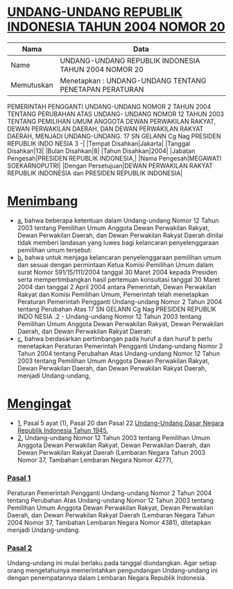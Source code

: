 # [UNDANG-UNDANG REPUBLIK INDONESIA TAHUN 2004 NOMOR 20](http://example.org/legal/document/uu/2004/20)

| Nama | Data |
| ------ | ----- |
|Name|UNDANG-UNDANG REPUBLIK INDONESIA TAHUN 2004 NOMOR 20|
|Memutuskan|Menetapkan : UNDANG-UNDANG TENTANG PENETAPAN PERATURAN
PEMERINTAH PENGGANTI UNDANG-UNDANG NOMOR 2
TAHUN 2004 TENTANG PERUBAHAN ATAS UNDANG-
UNDANG NOMOR 12 TAHUN 2003 TENTANG PEMILIHAN
UMUM ANGGOTA DEWAN PERWAKILAN RAKYAT, DEWAN
PERWAKILAN DAERAH, DAN DEWAN PERWAKILAN RAKYAT
DAERAH, MENJADI UNDANG-UNDANG.
17 SN
GELANN
Cg
Nag
PRESIDEN
REPUBLIK INDO NESIA
3 -|
|Tempat Disahkan|Jakarta|
|Tanggal Disahkan|13|
|Bulan Disahkan|8|
|Tahun Disahkan|2004|
|Jabatan Pengesah|PRESIDEN REPUBLIK INDONESIA,|
|Nama Pengesah|MEGAWATI SOEKARNOPUTRI|
|Dengan Persetujuan|DEWAN PERWAKILAN RAKYAT REPUBLIK INDONESIA
dan
PRESIDEN REPUBLIK INDONESIA|
# [Menimbang](http://example.org/legal/document/uu/2004/20/menimbang)

* [a.](http://example.org/legal/document/uu/2004/20/menimbang/point/a) bahwa beberapa ketentuan dalam Undang-undang Nomor 12 Tahun 2003 tentang Pemilihan Umum Anggota Dewan Perwakilan Rakyat, Dewan Perwakilan Daerah, dan Dewan Perwakilan Rakyat Daerah dinilai tidak memberi landasan yang luwes bagi kelancaran penyelenggaraan pemilihan umum tersebut:
* [b.](http://example.org/legal/document/uu/2004/20/menimbang/point/b) bahwa untuk menjaga kelancaran penyelenggaraan pemilihan umum dan sesuai dengan permintaan Ketua Komisi Pemilihan Umum dalam surat Nomor 591/15/111/2004 tanggal 30 Maret 2004 kepada Presiden serta mempertimbangkan hasil pertemuan konsultasi tanggal 30 Maret 2004 dan tanggal 2 April 2004 antara Pemerintah, Dewan Perwakilan Rakyat dan Komisi Pemilihan Umum, Pemerintah telah menetapkan Peraturan Pemerintah Pengganti Undang-undang Nomor 2 Tahun 2004 tentang Perubahan Atas 17 SN GELANN Cg Nag PRESIDEN REPUBLIK INDO NESIA .2 - Undang-undang Nomor 12 Tahun 2003 tentang Pemilihan Umum Anggota Dewan Perwakilan Rakyat, Dewan Perwakilan Daerah, dan Dewan Perwakilan Rakyat Daerah:
* [c.](http://example.org/legal/document/uu/2004/20/menimbang/point/c) bahwa berdasarkan pertimbangan pada huruf a dan huruf b perlu menetapkan Peraturan Pemerintah Pengganti Undang-undang Nomor 2 Tahun 2004 tentang Perubahan Atas Undang-undang Nomor 12 Tahun 2003 tentang Pemilihan Umum Anggota Dewan Perwakilan Rakyat, Dewan Perwakilan Daerah, dan Dewan Perwakilan Rakyat Daerah, menjadi Undang-undang,
# [Mengingat](http://example.org/legal/document/uu/2004/20/mengingat)

* [1.](http://example.org/legal/document/uu/2004/20/mengingat/point/0001) Pasal 5 ayat (1), Pasal 20 dan Pasal 22 [Undang-Undang Dasar Negara Republik Indonesia Tahun 1945](http://example.org/legal/document/uu),
* [2.](http://example.org/legal/document/uu/2004/20/mengingat/point/0002) Undang-undang Nomor 12 Tahun 2003 tentang Pemilihan Umum Anggota Dewan Perwakilan Rakyat, Dewan Perwakilan Daerah, dan Dewan Perwakilan Rakyat Daerah (Lembaran Negara Tahun 2003 Nomor 37, Tambahan Lembaran Negara Nomor 4277),

### [Pasal 1](http://example.org/legal/document/uu/2004/20/pasal/0001)
Peraturan Pemerintah Pengganti Undang-undang Nomor 2 Tahun 2004 tentang Perubahan Atas Undang-undang Nomor 12 Tahun 2003 tentang Pemilihan Umum Anggota Dewan Perwakilan Rakyat, Dewan Perwakilan Daerah, dan Dewan Perwakilan Rakyat Daerah (Lembaran Negara Tahun 2004 Nomor 37, Tambahan Lembaran Negara Nomor 4381), ditetapkan menjadi Undang-undang.


### [Pasal 2](http://example.org/legal/document/uu/2004/20/pasal/0002)
Undang-undang ini mulai berlaku pada tanggal diundangkan. Agar setiap orang mengetahuinya memerintahkan pengundangan Undang-undang ini dengan penempatannya dalam Lembaran Negara Republik Indonesia.
